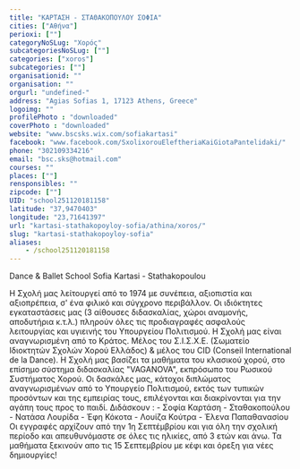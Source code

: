 ```yaml
---
title: "ΚΑΡΤΑΣΗ - ΣΤΑΘΑΚΟΠΟΥΛΟΥ ΣΟΦΙΑ"
cities: ["Αθήνα"]
perioxi: [""]
categoryNoSLug: "Χορός"
subcategoriesNoSLug: [""]
categories: ["xoros"]
subcategories: [""]
organisationid: ""
organisation: ""
orgurl: "undefined-"
address: "Agias Sofias 1, 17123 Athens, Greece"
logoimg: ""
profilePhoto : "downloaded"
coverPhoto : "downloaded"
website: "www.bscsks.wix.com/sofiakartasi"
facebook: "www.facebook.com/SxolixorouEleftheriaKaiGiotaPantelidaki/"
phone: "302109334216"
email: "bsc.sks@hotmail.com"
courses: ""
places: [""]
rensponsibles: ""
zipcode: [""]
UID: "school251120181158"
latitude: "37,9470403"
longitude: "23,71641397"
url: "kartasi-stathakopoyloy-sofia/athina/xoros/"
slug: "kartasi-stathakopoyloy-sofia"
aliases:
    - /school251120181158
---
```



Dance &amp; Ballet School Sofia Kartasi - Stathakopoulou

Η Σχολή μας λείτουργεί από το 1974 με συνέπεια, αξιοπιστία και αξιοπρέπεια, σ&#39; ένα φιλικό και σύγχρονο περιβάλλον. Οι ιδιόκτητες εγκαταστάσεις μας (3 αίθουσες διδασκαλίας, χώροι αναμονής, αποδυτήρια κ.τ.λ.) πληρούν όλες τις προδιαγραφές ασφαλούς λειτουργίας και υγιεινής του Υπουργείου Πολιτισμού. Η Σχολή μας είναι αναγνωρισμένη από το Κράτος. Μέλος του Σ.Ι.Σ.Χ.Ε. (Σωματείο Ιδιοκτητών Σχολών Χορού Ελλάδος) &amp; μέλος του CID (Conseil International de la Dance). Η Σχολή μας βασίζει τα μαθήματα του κλασικού χορού, στο επίσημο σύστημα διδασκαλίας &quot;VAGANOVA&quot;, εκπρόσωπο του Ρωσικού Συστήματος Χορού. Οι δασκάλες μας, κάτοχοι διπλώματος αναγνωρισμένων από το Υπουργείο Πολιτισμού, εκτός των τυπικών προσόντων και της εμπειρίας τους, επιλέγονται και διακρίνονται για την αγάπη τους προς το παιδί. Διδάσκουν : - Σοφία Καρτάση - Σταθακοπούλου - Νατάσα Λουρίδα - Έφη Κόκοτα - Λουίζα Κούτρα - Έλενα Παπαθανασίου Οι εγγραφές αρχίζουν από την 1η Σεπτέμβρίου και για όλη την σχολική περίοδο και απευθυνόμαστε σε όλες τις ηλικίες, από 3 ετών και άνω. Τα μαθήματα ξεκινούν απο τις 15 Σεπτεμβρίου με κέφι και όρεξη για νέες δημιουργίες!